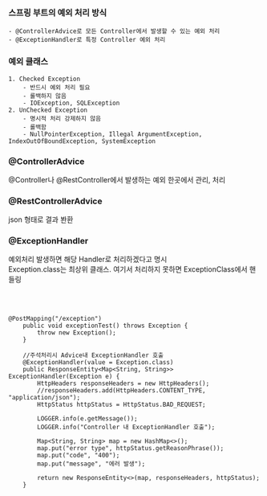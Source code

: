### 스프링 부트의 예외 처리 방식
	- @ControllerAdvice로 모든 Controller에서 발생할 수 있는 예외 처리
	- @ExceptionHandler로 특정 Controller 예외 처리

### 예외 클래스
	1. Checked Exception
		- 반드시 예외 처리 필요
		- 롤백하지 않음
		- IOException, SQLException
	2. UnChecked Exception
		- 명시적 처리 강제하지 않음
		- 롤백함
		- NullPointerException, Illegal ArgumentException, IndexOutOfBoundException, SystemException
		
		
		
### @ControllerAdvice  
@Controller나 @RestController에서 발생하는 예외 한곳에서 관리, 처리  

### @RestControllerAdvice  
json 형태로 결과 봔환  
   
### @ExceptionHandler  
예외처리 발생하면 해당 Handler로 처리하겠다고 명시  
Exception.class는 최상위 클래스. 여기서 처리하지 못하면 ExceptionClass에서 핸들링  

<br></br>
```
@PostMapping("/exception")
    public void exceptionTest() throws Exception {
        throw new Exception();
    }

    //주석처리시 Advice내 ExceptionHandler 호출
    @ExceptionHandler(value = Exception.class)
    public ResponseEntity<Map<String, String>> ExceptionHandler(Exception e) {
        HttpHeaders responseHeaders = new HttpHeaders();
        //responseHeaders.add(HttpHeaders.CONTENT_TYPE, "application/json");
        HttpStatus httpStatus = HttpStatus.BAD_REQUEST;

        LOGGER.info(e.getMessage());
        LOGGER.info("Controller 내 ExceptionHandler 호출");

        Map<String, String> map = new HashMap<>();
        map.put("error type", httpStatus.getReasonPhrase());
        map.put("code", "400");
        map.put("message", "에러 발생");

        return new ResponseEntity<>(map, responseHeaders, httpStatus);
    }
```

